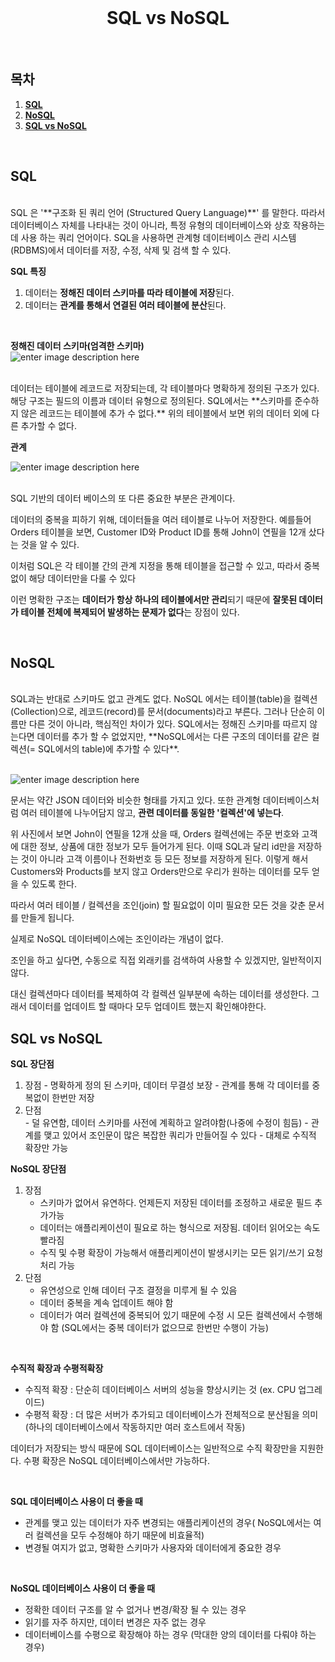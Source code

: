 
<div align="center">
  <br />
  <h1>SQL vs NoSQL</h1>
  <br />
</div>

## 목차

1. [**SQL**](#1)
2. [**NoSQL**](#2)
3. [**SQL vs NoSQL**](#3)

<br />

<div id="1"></div>

## SQL
  </br>
SQL 은 '**구조화 된 쿼리 언어 (Structured Query Language)**' 를 말한다. 따라서 데이터베이스 자체를 나타내는 것이 아니라, 특정 유형의 데이터베이스와 상호 작용하는 데 사용 하는 쿼리 언어이다.  
SQL을 사용하면 관계형 데이터베이스 관리 시스템(RDBMS)에서 데이터를 저장, 수정, 삭제 및 검색 할 수 있다.
</br>

  **SQL 특징**
    </br>
    
  1. 데이터는 **정해진 데이터 스키마를 따라 테이블에 저장**된다. 
  2. 데이터는 **관계를 통해서 연결된 여러 테이블에 분산**된다.
  </br>
  
  **정해진 데이터 스키마(엄격한 스키마)**
  </br>
  ![enter image description here](https://img1.daumcdn.net/thumb/R1280x0/?scode=mtistory2&fname=https://blog.kakaocdn.net/dn/bzaTkz/btqFNQK86q1/UTJTesTZgKhy5kbvPoeKJK/img.png)
  
 </br>
 데이터는 테이블에 레코드로 저장되는데, 각 테이블마다 명확하게 정의된 구조가 있다. 해당 구조는 필드의 이름과 데이터 유형으로 정의된다. 
 SQL에서는 **스키마를 준수하지 않은 레코드는 테이블에 추가 수 없다.** 위의 테이블에서 보면 위의 데이터 외에 다른 추가할 수 없다.
 </br>
 
**관계**
</br>

![enter image description here](https://img1.daumcdn.net/thumb/R1280x0/?scode=mtistory2&fname=https://blog.kakaocdn.net/dn/bqdT4U/btqFPH66Lke/80rZaJ1LudbB1RUojBfNLk/img.png)

</br>
SQL 기반의 데이터 베이스의 또 다른 중요한 부분은 관계이다.

데이터의 중복을 피하기 위해, 데이터들을 여러 테이블로 나누어 저장한다. 예를들어 Orders 테이블을 보면, Customer ID와 Product ID를 통해 John이 연필을 12개 샀다는 것을 알 수 있다.
  
이처럼 SQL은 각 테이블 간의 관계 지정을 통해 테이블을 접근할 수 있고, 따라서 중복 없이 해당 데이터만을 다룰 수 있다  
  
이런 명확한 구조는 **데이터가 항상 하나의 테이블에서만 관리**되기 때문에 **잘못된 데이터가 테이블 전체에 복제되어 발생하는 문제가 없다**는 장점이 있다.

  </br>


<div id="2"></div>

## NoSQL
  </br>
SQL과는 반대로 스키마도 없고 관계도 없다.
NoSQL 에서는 테이블(table)을 컬렉션(Collection)으로, 레코드(record)를 문서(documents)라고 부른다.
그러나 단순히 이름만 다른 것이 아니라, 핵심적인 차이가 있다.  SQL에서는 정해진 스키마를 따르지 않는다면 데이터를 추가 할 수 없었지만, **NoSQL에서는 다른 구조의 데이터를 같은 컬렉션(= SQL에서의  table)에 추가할 수 있다**.  </br>
  </br>
  
![enter image description here](https://img1.daumcdn.net/thumb/R1280x0/?scode=mtistory2&fname=https://blog.kakaocdn.net/dn/bacgVx/btqFPHeZ0uW/bfZy8A6IoZPQIlC97kXNd0/img.png)
 
문서는 약간 JSON 데이터와 비슷한 형태를 가지고 있다. 또한 관계형 데이터베이스처럼 여러 테이블에 나누어담지 않고, **관련 데이터를 동일한 '컬렉션'에 넣는다**. </br>

 위 사진에서 보면 John이 연필을 12개 샀을 때, Orders 컬렉션에는 주문 번호와 고객에 대한 정보, 상품에 대한 정보가 모두 들어가게 된다. 이때 SQL과 달리 id만을 저장하는 것이 아니라 고객 이름이나 전화번호 등 모든 정보를 저장하게 된다. 이렇게 해서 Customers와 Products를 보지 않고 Orders만으로 우리가 원하는 데이터를 모두 얻을 수 있도록 한다.
  

따라서 여러 테이블 / 컬렉션을 조인(join) 할 필요없이 이미 필요한 모든 것을 갖춘 문서를 만들게 됩니다.

실제로 NoSQL 데이터베이스에는 조인이라는 개념이 없다.

조인을 하고 싶다면, 수동으로 직접 외래키를 검색하여 사용할 수 있겠지만, 일반적이지 않다.

대신 컬렉션마다  데이터를 복제하여 각 컬렉션 일부분에 속하는 데이터를 생성한다. 그래서 데이터를 업데이트 할 때마다 모두 업데이트 했는지 확인해야한다.



<div id="3"></div>

## SQL vs NoSQL

 **SQL 장단점**
 </br>
 
1. 장점 
		- 명확하게 정의 된 스키마, 데이터 무결성 보장
		- 관계를 통해 각 데이터를 중복없이 한번만 저장
 2. 단점  
		- 덜 유연함, 데이터 스키마를 사전에 계획하고 알려야함(나중에 수정이 힘듬)
		- 관계를 맺고 있어서 조인문이 많은 복잡한 쿼리가 만들어질 수 있다
		- 대체로 수직적 확장만 가능
	</br>
  
**NoSQL 장단점**
</br>

 1. 장점
	 - 스키마가 없어서 유연하다. 언제든지 저장된 데이터를 조정하고 새로운 필드 추가가능
	 - 데이터는 애플리케이션이 필요로 하는 형식으로 저장됨. 데이터 읽어오는 속도 빨라짐
	 - 수직 및 수평 확장이 가능해서 애플리케이션이 발생시키는 모든 읽기/쓰기 요청 처리 가능
 2. 단점
	-   유연성으로 인해 데이터 구조 결정을 미루게 될 수 있음
	-   데이터 중복을 계속 업데이트 해야 함
	-   데이터가 여러 컬렉션에 중복되어 있기 때문에 수정 시 모든 컬렉션에서 수행해야 함 (SQL에서는 중복 데이터가 없으므로 한번만 수행이 가능)
 
</br>

**수직적 확장과 수평적확장**
  </br>
  
-   수직적 확장 : 단순히 데이터베이스 서버의 성능을 향상시키는 것 (ex. CPU 업그레이드)
-   수평적 확장 : 더 많은 서버가 추가되고 데이터베이스가 전체적으로 분산됨을 의미 (하나의 데이터베이스에서 작동하지만 여러 호스트에서 작동)

데이터가 저장되는 방식 때문에 SQL 데이터베이스는 일반적으로 수직 확장만을 지원한다. 수평 확장은 NoSQL 데이터베이스에서만 가능하다.  
  
  </br>
  

**SQL 데이터베이스 사용이 더 좋을 때**
</br>

-   관계를 맺고 있는 데이터가 자주 변경되는 애플리케이션의 경우( NoSQL에서는 여러 컬렉션을 모두 수정해야 하기 때문에 비효율적)
-   변경될 여지가 없고, 명확한 스키마가 사용자와 데이터에게 중요한 경우
 </br>
 

**NoSQL 데이터베이스 사용이 더 좋을 때**
</br>

-   정확한 데이터 구조를 알 수 없거나 변경/확장 될 수 있는 경우
-   읽기를 자주 하지만, 데이터 변경은 자주 없는 경우
-   데이터베이스를 수평으로 확장해야 하는 경우 (막대한 양의 데이터를 다뤄야 하는 경우)
